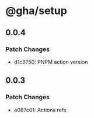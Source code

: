 # @gha/setup

## 0.0.4

### Patch Changes

- d1c8750: PNPM action version

## 0.0.3

### Patch Changes

- e067c01: Actions refs
